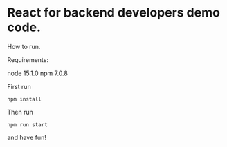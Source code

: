 # React for backend developers demo code.

How to run.

Requirements:

node 15.1.0
npm 7.0.8

First run

```shell script
npm install
```

Then run
```shell script
npm run start
```

and have fun!
